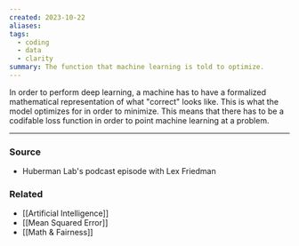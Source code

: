```yaml
---
created: 2023-10-22
aliases: 
tags:
  - coding
  - data
  - clarity
summary: The function that machine learning is told to optimize.
---
```

In order to perform deep learning, a machine has to have a formalized mathematical representation of what "correct" looks like. This is what the model optimizes for in order to minimize.
This means that there has to be a codifable loss function in order to point machine learning at a problem. 

---
### Source
- Huberman Lab's podcast episode with Lex Friedman 

### Related
- [[Artificial Intelligence]]
- [[Mean Squared Error]]
- [[Math & Fairness]]